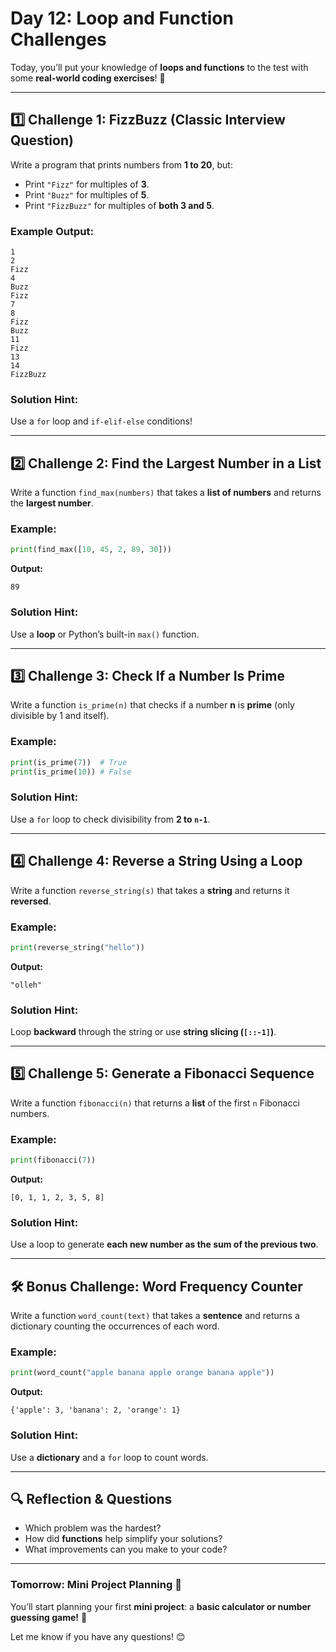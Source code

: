 # **Day 12: Loop and Function Challenges**  

Today, you’ll put your knowledge of **loops and functions** to the test with some **real-world coding exercises**! 🚀  

---

## **1️⃣ Challenge 1: FizzBuzz (Classic Interview Question)**  
Write a program that prints numbers from **1 to 20**, but:  
- Print `"Fizz"` for multiples of **3**.  
- Print `"Buzz"` for multiples of **5**.  
- Print `"FizzBuzz"` for multiples of **both 3 and 5**.  

### **Example Output:**  
```
1  
2  
Fizz  
4  
Buzz  
Fizz  
7  
8  
Fizz  
Buzz  
11  
Fizz  
13  
14  
FizzBuzz  
```
### **Solution Hint:**
Use a `for` loop and `if-elif-else` conditions!  

---

## **2️⃣ Challenge 2: Find the Largest Number in a List**  
Write a function `find_max(numbers)` that takes a **list of numbers** and returns the **largest number**.

### **Example:**
```python
print(find_max([10, 45, 2, 89, 30])) 
```
**Output:**  
```
89
```
### **Solution Hint:**
Use a **loop** or Python’s built-in `max()` function.

---

## **3️⃣ Challenge 3: Check If a Number Is Prime**  
Write a function `is_prime(n)` that checks if a number **n** is **prime** (only divisible by 1 and itself).

### **Example:**
```python
print(is_prime(7))  # True
print(is_prime(10)) # False
```
### **Solution Hint:**
Use a `for` loop to check divisibility from **2 to `n-1`**.

---

## **4️⃣ Challenge 4: Reverse a String Using a Loop**  
Write a function `reverse_string(s)` that takes a **string** and returns it **reversed**.

### **Example:**
```python
print(reverse_string("hello"))
```
**Output:**  
```
"olleh"
```
### **Solution Hint:**
Loop **backward** through the string or use **string slicing (`[::-1]`)**.

---

## **5️⃣ Challenge 5: Generate a Fibonacci Sequence**  
Write a function `fibonacci(n)` that returns a **list** of the first `n` Fibonacci numbers.

### **Example:**
```python
print(fibonacci(7))
```
**Output:**  
```
[0, 1, 1, 2, 3, 5, 8]
```
### **Solution Hint:**
Use a loop to generate **each new number as the sum of the previous two**.

---

## **🛠️ Bonus Challenge: Word Frequency Counter**  
Write a function `word_count(text)` that takes a **sentence** and returns a dictionary counting the occurrences of each word.

### **Example:**
```python
print(word_count("apple banana apple orange banana apple"))
```
**Output:**  
```
{'apple': 3, 'banana': 2, 'orange': 1}
```
### **Solution Hint:**
Use a **dictionary** and a `for` loop to count words.

---

## **🔍 Reflection & Questions**  
- Which problem was the hardest?  
- How did **functions** help simplify your solutions?  
- What improvements can you make to your code?  

---

### **Tomorrow: Mini Project Planning 🚀**  
You’ll start planning your first **mini project**: a **basic calculator or number guessing game!** 🎯  

Let me know if you have any questions! 😊